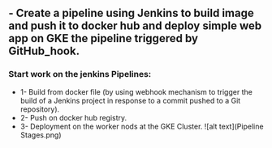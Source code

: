 ## - Create a pipeline using Jenkins to build image and push it to docker hub and deploy simple web app on GKE the pipeline triggered by GitHub_hook.
### Start work on the jenkins Pipelines:
* 1- Build from docker file (by using webhook mechanism to trigger the build of a Jenkins project in response to a commit pushed to a Git repository).
* 2- Push on docker hub registry.
* 3- Deployment on the worker nods at the GKE Cluster.
![alt text](Pipeline Stages.png)
